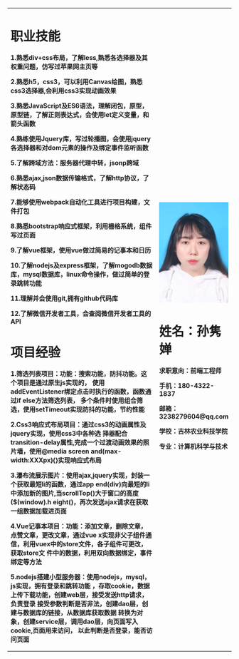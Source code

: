 <table border="0">
        <tr>
          <td width="85%">
            <h1>职业技能</h1>
            <p><b>1.熟悉div+css布局，了解less,熟悉各选择器及其权重问题，仿写过苹果网主页等</b></p>
            <p><b>2.熟悉h5，css3，可以利用Canvas绘图，熟悉css3选择器,会利用css3实现动画效果</b></p>
            <p><b>3.熟悉JavaScript及ES6语法，理解闭包，原型，原型链，了解正则表达式，会使用let定义变量，和箭头函数</b></p>
            <p><b>4.熟练使用Jquery库，写过轮播图，会使用jquery各选择器和对dom元素的操作及绑定事件监听函数</b></p>
            <p><b>5.了解跨域方法：服务器代理中转，jsonp跨域</b></p>
            <p><b>6.熟悉ajax,json数据传输格式，了解http协议，了解状态码</b></p>
            <p><b>7.能够使用webpack自动化工具进行项目构建，文件打包</b></p>
            <p><b>8.熟悉bootstrap响应式框架，利用栅格系统，组件写过页面</b></p>
            <p><b>9.了解vue框架，使用vue做过简易的记事本和日历</b></p>
            <p><b>10.了解nodejs及express框架，了解mogodb数据库，mysql数据库，linux命令操作，做过简单的登录跳转功能</b></p>
            <p><b>11.理解并会使用git,拥有github代码库</b></p>
            <p><b>12.了解微信开发者工具，会查阅微信开发者工具的API</b></p>
            <h1>项目经验</h1>
            <p><b>1.筛选列表项目：功能：搜索功能，防抖功能。这个项目是通过原生js实现的，
                    使用addEventListener绑定点击时执行的函数，函数通过if else方法筛选列表，
                    多个条件时使用组合筛选，使用setTimeout实现防抖的功能，节约性能</b></p>
                    <p><b>2.Css3响应式布局项目：通过css3的动画属性及jquery实现，使用css3中各种选
                    择器配合transition-delay属性,完成一个过渡动画效果的照片墙，使用@media
                    screen and(max-width:XXXpx){}实现响应式布局</b></p>
                    <p><b>3.瀑布流展示图片：使用ajax,jquery实现，封装一个获取最短li的函数，通过app
                    end(div)向最短的li中添加新的图片,当scrollTop()大于窗口的高度($(window).h
                    eight()，再次发送ajax请求在获取一组数据加载进页面
                    <p><b>4.Vue记事本项目：功能：添加文章，删除文章，点赞文章，更改文章，通过vue
                    x实现非父子组件通信，利用vuex中的store文件，各子组件可更改，获取store文
                    件中的数据，利用双向数据绑定，事件绑定等方法</b></p>
                    <p><b>5.nodejs搭建小型服务器：使用nodejs，mysql，js实现，拥有登录和跳转功能
                    ，存取cookie，数据上传下载功能，创建web层，接受发送http请求，负责登录
                    接受参数判断是否非法，创建dao层，创建与数据库的链接，从数据库获取数据
                    转换为对象，创建service层，调用dao层，向页面写入cookie,页面用来访问，
                    以此判断是否登录，能否访问页面</b></p>
          </td>
          <td width="15%">
            <img src=\-93df63029fe2ac8_mr1550137039143.jpg" width="100%">
            <h1>姓名：孙隽婵</h1>
            <p><b>求职意向：前端工程师</b></p>
            <p><b>手机：180-4322-1837</b></p>
            <p><b>邮箱：3238279604@qq.com</b></p>
            <p><b>学校：吉林农业科技学院</b></p>
            <p><b>专业：计算机科学与技术</b></p>
          </td>
        </tr>
      </table>
